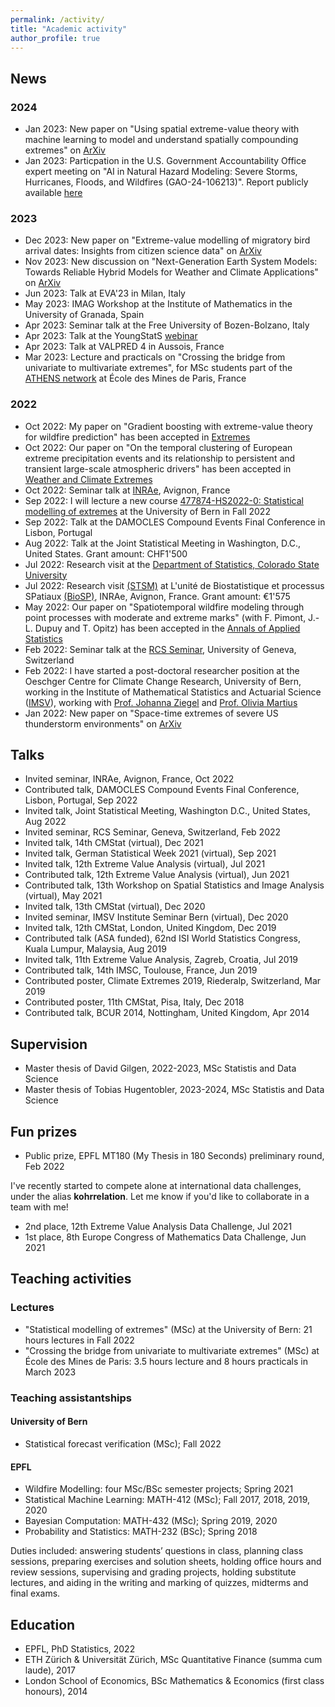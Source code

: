 ```yaml
---
permalink: /activity/
title: "Academic activity"
author_profile: true
---
```


News
------
### 2024
- Jan 2023: New paper on "Using spatial extreme-value theory with machine learning to model and understand spatially compounding extremes" on [ArXiv](https://arxiv.org/abs/2401.12195)
- Jan 2023: Particpation in the U.S. Government Accountability Office expert meeting on "AI in Natural Hazard Modeling: Severe Storms, Hurricanes, Floods, and Wildfires (GAO-24-106213)". Report publicly available [here](https://www.gao.gov/products/gao-24-106213)

### 2023
- Dec 2023: New paper on "Extreme-value modelling of migratory bird arrival dates: Insights from citizen science data" on [ArXiv](https://arxiv.org/abs/2312.01870)
- Nov 2023: New discussion on "Next-Generation Earth System Models: Towards Reliable Hybrid Models for Weather and Climate Applications" on [ArXiv](https://arxiv.org/abs/2311.13691)
- Jun 2023: Talk at EVA'23 in Milan, Italy
- May 2023: IMAG Workshop at the Institute of Mathematics in the University of Granada, Spain
- Apr 2023: Seminar talk at the Free University of Bozen-Bolzano, Italy
- Apr 2023: Talk at the YoungStatS [webinar](https://youngstats.github.io/post/2023/04/04/recent-advances-in-extreme-value-theory/)
- Apr 2023: Talk at VALPRED 4 in Aussois, France
- Mar 2023: Lecture and practicals on "Crossing the bridge from univariate to multivariate extremes", for MSc students part of the [ATHENS network](http://athensnetwork.eu/athens-programme.html) at École des Mines de Paris, France 

### 2022
- Oct 2022: My paper on "Gradient boosting with extreme-value theory for wildfire prediction" has been accepted in [Extremes](https://www.springer.com/journal/10687)
- Oct 2022: Our paper on "On the temporal clustering of European extreme precipitation events and its relationship to persistent and transient large-scale atmospheric drivers" has been accepted in [Weather and Climate Extremes](https://www.sciencedirect.com/journal/weather-and-climate-extremes)
- Oct 2022: Seminar talk at [INRAe](https://biosp.mathnum.inrae.fr/cafe-sciences), Avignon, France
- Sep 2022: I will lecture a new course [477874-HS2022-0: Statistical modelling of extremes](https://ilias.unibe.ch/goto_ilias3_unibe_crs_2404790.html) at the University of Bern in Fall 2022 
- Sep 2022: Talk at the DAMOCLES Compound Events Final Conference in Lisbon, Portugal
- Aug 2022: Talk at the Joint Statistical Meeting in Washington, D.C., United States. Grant amount: CHF1'500
- Jul 2022: Research visit at the [Department of Statistics, Colorado State University](https://statistics.colostate.edu/)
- Jul 2022: Research visit [(STSM)](http://damocles.compoundevents.org/stsm.php) at L'unité de Biostatistique et processus SPatiaux [(BioSP)](https://biosp.mathnum.inrae.fr/), INRAe, Avignon, France. Grant amount: €1'575
- May 2022: Our paper on "Spatiotemporal wildfire modeling through point processes with moderate and extreme marks" (with F. Pimont, J.-L. Dupuy and T. Opitz) has been accepted in the [Annals of Applied Statistics](https://imstat.org/journals-and-publications/annals-of-applied-statistics/)
- Feb 2022: Seminar talk at the [RCS Seminar](https://www.unige.ch/gsem/en/research/seminars/rcs/), University of Geneva, Switzerland 
- Feb 2022: I have started a post-doctoral researcher position at the Oeschger Centre for Climate Change Research, University of Bern, working in the Institute of Mathematical Statistics and Actuarial Science ([IMSV](https://www.imsv.unibe.ch/about_us/staff/dr_koh_jonathan_boon_han/index_eng.html)), working with [Prof. Johanna Ziegel](https://www.imsv.unibe.ch/ueber_uns/personen/prof_dr_ziegel_johanna/index_ger.html) and [Prof. Olivia Martius](https://www.geography.unibe.ch/about_us/personen/prof_dr_romppainen_martius_olivia/index_eng.html)
- Jan 2022: New paper on "Space-time extremes of severe US thunderstorm environments" on [ArXiv](https://arxiv.org/abs/2201.05102) 


Talks
------
- Invited seminar, INRAe, Avignon, France, Oct 2022
- Contributed talk, DAMOCLES Compound Events Final Conference, Lisbon, Portugal, Sep 2022
- Invited talk, Joint Statistical Meeting, Washington D.C., United States, Aug 2022
- Invited seminar, RCS Seminar, Geneva, Switzerland, Feb 2022
- Invited talk, 14th CMStat (virtual), Dec 2021
- Invited talk, German Statistical Week 2021 (virtual), Sep 2021
- Invited talk, 12th Extreme Value Analysis (virtual), Jul 2021
- Contributed talk, 12th Extreme Value Analysis (virtual), Jun 2021
- Contributed talk, 13th Workshop on Spatial Statistics and Image Analysis (virtual), May 2021
- Invited talk, 13th CMStat (virtual), Dec 2020
- Invited seminar, IMSV Institute Seminar Bern (virtual), Dec 2020
- Invited talk, 12th CMStat, London, United Kingdom, Dec 2019
- Contributed talk (ASA funded), 62nd ISI World Statistics Congress, Kuala Lumpur, Malaysia, Aug 2019
- Invited talk, 11th Extreme Value Analysis, Zagreb, Croatia, Jul 2019
- Contributed talk, 14th IMSC, Toulouse, France, Jun 2019
- Contributed poster, Climate Extremes 2019, Riederalp, Switzerland, Mar 2019
- Contributed poster, 11th CMStat, Pisa, Italy, Dec 2018
- Contributed talk, BCUR 2014, Nottingham, United Kingdom, Apr 2014

Supervision
-------
- Master thesis of David Gilgen, 2022-2023, MSc Statistis and Data Science
- Master thesis of Tobias Hugentobler, 2023-2024, MSc Statistis and Data Science

Fun prizes 
-------
- Public prize, EPFL MT180 (My Thesis in 180 Seconds) preliminary round, Feb 2022

I've recently started to compete alone at international data challenges, under the alias **kohrrelation**. Let me know if you'd like to collaborate in a team with me! 

- 2nd place, 12th Extreme Value Analysis Data Challenge, Jul 2021
- 1st place, 8th Europe Congress of Mathematics Data Challenge, Jun 2021


Teaching activities
-------

### Lectures
- "Statistical modelling of extremes" (MSc) at the University of Bern: 21 hours lectures in Fall 2022 
- "Crossing the bridge from univariate to multivariate extremes" (MSc) at École des Mines de Paris: 3.5 hours lecture and 8 hours practicals in March 2023

### Teaching assistantships

#### University of Bern
- Statistical forecast verification (MSc); Fall 2022

#### EPFL 
- Wildfire Modelling: four MSc/BSc semester projects; Spring 2021
- Statistical Machine Learning: MATH-412 (MSc); Fall 2017, 2018, 2019, 2020
- Bayesian Computation: MATH-432 (MSc); Spring 2019, 2020
- Probability and Statistics: MATH-232 (BSc); Spring 2018

Duties included: answering students’ questions in class, planning class sessions, preparing exercises and solution sheets, holding office hours and review sessions, supervising and grading projects, holding substitute lectures, and aiding in the writing and marking of quizzes, midterms and final exams. 


Education
-------
- EPFL, PhD Statistics, 2022
- ETH Zürich & Universität Zürich, MSc Quantitative Finance (summa cum laude), 2017
- London School of Economics, BSc Mathematics & Economics (first class honours), 2014



